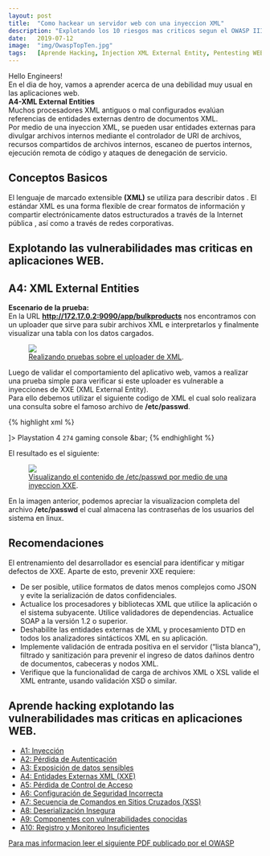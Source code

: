 ```yaml
---
layout: post
title:  "Como hackear un servidor web con una inyeccion XML"
description: "Explotando los 10 riesgos mas criticos segun el OWASP III"
date:   2019-07-12
image:  "img/OwaspTopTen.jpg"
tags:   [Aprende Hacking, Injection XML External Entity, Pentesting WEB]
---
```


Hello Engineers!  
En el dia de hoy, vamos a aprender acerca de una debilidad muy usual en las aplicaciones web.  
**A4-XML External Entities**  
Muchos procesadores XML antiguos o mal configurados evalúan referencias de entidades externas dentro de documentos XML.  
Por medio de una inyeccion XML, se pueden usar entidades externas para divulgar archivos internos mediante el controlador de URI de archivos, recursos compartidos de archivos internos, escaneo de puertos internos, ejecución remota de código y ataques de denegación de servicio.

## Conceptos Basicos  
El lenguaje de marcado extensible **(XML)** se utiliza para describir datos . El estándar XML es una forma flexible de crear formatos de información y compartir electrónicamente datos estructurados a través de la Internet pública , así como a través de redes corporativas.  

## Explotando las vulnerabilidades mas criticas en aplicaciones WEB.  
## A4: XML External Entities  
**Escenario de la prueba:**   
En la URL **http://172.17.0.2:9090/app/bulkproducts** nos encontramos con un uploader que sirve para subir archivos XML e interpretarlos y finalmente visualizar una tabla con los datos cargados.  

<figure>
  <img src="{{site.baseurl}}/img/UploadXMLGood.gif" >
	<figcaption>
    <a href="{{site.baseurl}}/img/UploadXMLGood.gif" title="Realizando pruebas sobre el uploader de XML">Realizando pruebas sobre el uploader de XML</a>.
  </figcaption>
</figure>

Luego de validar el comportamiento del aplicativo web, vamos a realizar una prueba simple para verificar si este uploader es vulnerable a inyecciones de XXE (XML External Entity).  
Para ello debemos utilizar el siguiente codigo de XML el cual solo realizara una consulta sobre el famoso archivo de **/etc/passwd**.  

{% highlight xml %}  
<!DOCTYPE foo [<!ELEMENT foo ANY >
<!ENTITY bar SYSTEM "file:///etc/passwd" >]>
<products>
   <product>
      <name>Playstation 4</name>
      <code>274</code>
      <tags>gaming console</tags>
      <description>&bar;</description>
   </product>
</products>
{% endhighlight %}    

El resultado es el siguiente:  

<figure>
  <img src="{{site.baseurl}}/img/xxe2.png" >
	<figcaption>
    <a href="{{site.baseurl}}/img/xxe2.png" title="Visualizando el contenido de /etc/passwd por medio de una inyeccion XXE">Visualizando el contenido de /etc/passwd por medio de una inyeccion XXE</a>.
  </figcaption>
</figure>

En la imagen anterior, podemos apreciar la visualizacion completa del archivo **/etc/passwd** el cual almacena las contraseñas de los usuarios del sistema en linux.  

## Recomendaciones
El entrenamiento del desarrollador es esencial para identificar y mitigar defectos de XXE. Aparte de esto, prevenir XXE requiere:  
  - De ser posible, utilice formatos de datos menos complejos como JSON y evite la serialización de datos confidenciales.  
  - Actualice los procesadores y bibliotecas XML que utilice la aplicación o el sistema subyacente. Utilice validadores de dependencias. Actualice SOAP a la versión 1.2 o superior.  
  - Deshabilite las entidades externas de XML y procesamiento DTD en todos los analizadores sintácticos XML en su aplicación.  
  - Implemente validación de entrada positiva en el servidor (“lista blanca”), filtrado y sanitización para prevenir el ingreso de datos dañinos dentro de documentos, cabeceras y nodos XML.  
  - Verifique que la funcionalidad de carga de archivos XML o XSL valide el XML entrante, usando validación XSD o similar.  


## Aprende hacking explotando las vulnerabilidades mas criticas en aplicaciones WEB.  

 - [A1: Inyección](https://hackingprofessional.github.io/Security/Como-realizar-una-inyeccion-SQL-OWASP-I)   
 - [A2: Pérdida de Autenticación](https://hackingprofessional.github.io/Security/Perdida-de-autenticacion-y-exposicion-de-datos-OWASP-II)  
 - [A3: Exposición de datos sensibles](https://hackingprofessional.github.io/Security/Perdida-de-autenticacion-y-exposicion-de-datos-OWASP-II)  
 - [A4: Entidades Externas XML (XXE)](https://hackingprofessional.github.io/Security/Como-realizar-una-inyeccion-XML-OWASP-III)  
 - [A5: Pérdida de Control de Acceso](https://hackingprofessional.github.io/Security/Evadiendo-controles-de-acceso-OWASP-IV)  
 - [A6: Configuración de Seguridad Incorrecta](https://hackingprofessional.github.io/Security/El-riesgo-de-las-Configuraciones-Incorrectas-de-Seguridad-OWAPS-V/)  
 - [A7: Secuencia de Comandos en Sitios Cruzados (XSS)](https://hackingprofessional.github.io/Security/Aprende-a-realizar-una-inyeccion-XSS-OWASP-VI)  
 - [A8: Deserialización Insegura](https://hackingprofessional.github.io/Security/Aprende-que-es-Deserializacion-Insegura-OWASP-VII/)  
 - [A9: Componentes con vulnerabilidades conocidas](https://hackingprofessional.github.io/Security/Explotando-vulnerabilidades-conocidas-OWASP-VIII)  
 - [A10: Registro y Monitoreo Insuficientes](https://hackingprofessional.github.io/Security/Explotando-vulnerabilidades-conocidas-OWASP-VIII)  


 [Para mas informacion leer el siguiente PDF publicado por el OWASP](https://www.owasp.org/images/5/5e/OWASP-Top-10-2017-es.pdf)